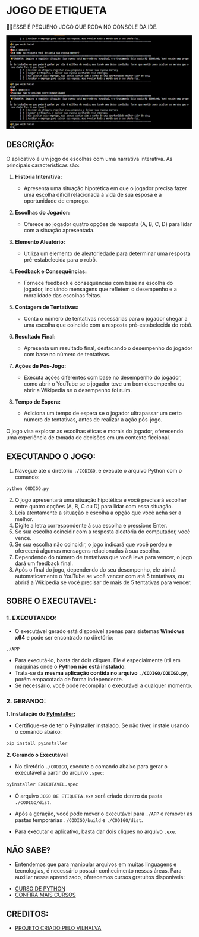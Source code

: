 # JOGO DE ETIQUETA
👨‍💻ESSE É PEQUENO JOGO QUE RODA NO CONSOLE DA IDE.

<img src="FOTO.png" align="center" width="500"> <br>

## DESCRIÇÃO:
O aplicativo é um jogo de escolhas com uma narrativa interativa. As principais características são:

1. **História Interativa:**
   - Apresenta uma situação hipotética em que o jogador precisa fazer uma escolha difícil relacionada à vida de sua esposa e a oportunidade de emprego.

2. **Escolhas do Jogador:**
   - Oferece ao jogador quatro opções de resposta (A, B, C, D) para lidar com a situação apresentada.

3. **Elemento Aleatório:**
   - Utiliza um elemento de aleatoriedade para determinar uma resposta pré-estabelecida para o robô.

4. **Feedback e Consequências:**
   - Fornece feedback e consequências com base na escolha do jogador, incluindo mensagens que refletem o desempenho e a moralidade das escolhas feitas.

5. **Contagem de Tentativas:**
   - Conta o número de tentativas necessárias para o jogador chegar a uma escolha que coincide com a resposta pré-estabelecida do robô.

6. **Resultado Final:**
   - Apresenta um resultado final, destacando o desempenho do jogador com base no número de tentativas.

7. **Ações de Pós-Jogo:**
   - Executa ações diferentes com base no desempenho do jogador, como abrir o YouTube se o jogador teve um bom desempenho ou abrir a Wikipedia se o desempenho foi ruim.

8. **Tempo de Espera:**
   - Adiciona um tempo de espera se o jogador ultrapassar um certo número de tentativas, antes de realizar a ação pós-jogo.

O jogo visa explorar as escolhas éticas e morais do jogador, oferecendo uma experiência de tomada de decisões em um contexto ficcional.

## EXECUTANDO O JOGO:
1. Navegue até o diretório `./CODIGO`, e execute o arquivo Python com o comando:
```bash
python CODIGO.py
```
2. O jogo apresentará uma situação hipotética e você precisará escolher entre quatro opções (A, B, C ou D) para lidar com essa situação.
3. Leia atentamente a situação e escolha a opção que você acha ser a melhor.
4. Digite a letra correspondente à sua escolha e pressione Enter.
5. Se sua escolha coincidir com a resposta aleatória do computador, você vence.
6. Se sua escolha não coincidir, o jogo indicará que você perdeu e oferecerá algumas mensagens relacionadas à sua escolha.
7. Dependendo do número de tentativas que você leva para vencer, o jogo dará um feedback final.
8. Após o final do jogo, dependendo do seu desempenho, ele abrirá automaticamente o YouTube se você vencer com até 5 tentativas, ou abrirá a Wikipedia se você precisar de mais de 5 tentativas para vencer.

## SOBRE O EXECUTAVEL:
### 1. EXECUTANDO:
   * O executável gerado está disponível apenas para sistemas **Windows x64** e pode ser encontrado no diretório:
   ```
   ./APP
   ```

   * Para executá-lo, basta dar dois cliques. Ele é especialmente útil em máquinas onde o **Python não está instalado**.
   * Trata-se da **mesma aplicação contida no arquivo `./CODIGO/CODIGO.py`**, porém empacotada de forma independente.
   * Se necessário, você pode recompilar o executável a qualquer momento.

### 2. GERANDO:
   **1. Instalação do [PyInstaller:](https://pyinstaller.org/en/stable/)**
   - Certifique-se de ter o PyInstaller instalado. Se não tiver, instale usando o comando abaixo:
   ```bash
   pip install pyinstaller
   ```

   **2. Gerando o Executável**
   - No diretório `./CODIGO`, execute o comando abaixo para gerar o executável a partir do arquivo `.spec`:

   ```bash
   pyinstaller EXECUTAVEL.spec
   ```

   - O arquivo `JOGO DE ETIQUETA.exe` será criado dentro da pasta `./CODIGO/dist`.

   - Após a geração, você pode mover o executável para `./APP` e remover as pastas temporárias `./CODIGO/build` e `./CODIGO/dist`.

   - Para executar o aplicativo, basta dar dois cliques no arquivo `.exe`.

## NÃO SABE?
- Entendemos que para manipular arquivos em muitas linguagens e tecnologias, é necessário possuir conhecimento nessas áreas. Para auxiliar nesse aprendizado, oferecemos cursos gratuitos disponíveis:
* [CURSO DE PYTHON](https://github.com/VILHALVA/CURSO-DE-PYTHON)
* [CONFIRA MAIS CURSOS](https://github.com/VILHALVA?tab=repositories&q=+topic:CURSO)

## CREDITOS:
- [PROJETO CRIADO PELO VILHALVA](https://github.com/VILHALVA)